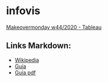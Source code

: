 # infovis

[Makeovermonday w44/2020 - Tableau](https://ferhalvarez.github.io/infovis/w44_tableau.html)

## Links Markdown:
* [Wikipedia](https://es.wikipedia.org/wiki/Markdown)
* [Guía ](https://guides.github.com/features/mastering-markdown/)
* [Guía pdf](https://guides.github.com/pdfs/markdown-cheatsheet-online.pdf)
